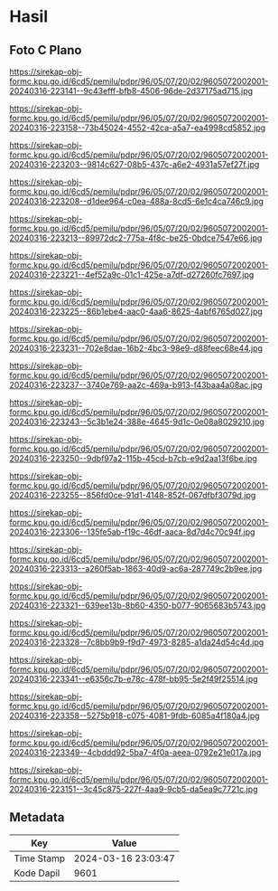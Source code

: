 # Hasil

## Foto C Plano

https://sirekap-obj-formc.kpu.go.id/6cd5/pemilu/pdpr/96/05/07/20/02/9605072002001-20240316-223141--9c43efff-bfb8-4506-96de-2d37175ad715.jpg

https://sirekap-obj-formc.kpu.go.id/6cd5/pemilu/pdpr/96/05/07/20/02/9605072002001-20240316-223158--73b45024-4552-42ca-a5a7-ea4998cd5852.jpg

https://sirekap-obj-formc.kpu.go.id/6cd5/pemilu/pdpr/96/05/07/20/02/9605072002001-20240316-223203--9814c627-08b5-437c-a6e2-4931a57ef27f.jpg

https://sirekap-obj-formc.kpu.go.id/6cd5/pemilu/pdpr/96/05/07/20/02/9605072002001-20240316-223208--d1dee964-c0ea-488a-8cd5-6e1c4ca746c9.jpg

https://sirekap-obj-formc.kpu.go.id/6cd5/pemilu/pdpr/96/05/07/20/02/9605072002001-20240316-223213--89972dc2-775a-4f8c-be25-0bdce7547e66.jpg

https://sirekap-obj-formc.kpu.go.id/6cd5/pemilu/pdpr/96/05/07/20/02/9605072002001-20240316-223221--4ef52a9c-01c1-425e-a7df-d27260fc7697.jpg

https://sirekap-obj-formc.kpu.go.id/6cd5/pemilu/pdpr/96/05/07/20/02/9605072002001-20240316-223225--86b1ebe4-aac0-4aa6-8625-4abf6765d027.jpg

https://sirekap-obj-formc.kpu.go.id/6cd5/pemilu/pdpr/96/05/07/20/02/9605072002001-20240316-223231--702e8dae-16b2-4bc3-98e9-d88feec68e44.jpg

https://sirekap-obj-formc.kpu.go.id/6cd5/pemilu/pdpr/96/05/07/20/02/9605072002001-20240316-223237--3740e769-aa2c-469a-b913-f43baa4a08ac.jpg

https://sirekap-obj-formc.kpu.go.id/6cd5/pemilu/pdpr/96/05/07/20/02/9605072002001-20240316-223243--5c3b1e24-388e-4645-9d1c-0e08a8029210.jpg

https://sirekap-obj-formc.kpu.go.id/6cd5/pemilu/pdpr/96/05/07/20/02/9605072002001-20240316-223250--9dbf97a2-115b-45cd-b7cb-e9d2aa13f6be.jpg

https://sirekap-obj-formc.kpu.go.id/6cd5/pemilu/pdpr/96/05/07/20/02/9605072002001-20240316-223255--856fd0ce-91d1-4148-852f-067dfbf3079d.jpg

https://sirekap-obj-formc.kpu.go.id/6cd5/pemilu/pdpr/96/05/07/20/02/9605072002001-20240316-223306--135fe5ab-f19c-46df-aaca-8d7d4c70c94f.jpg

https://sirekap-obj-formc.kpu.go.id/6cd5/pemilu/pdpr/96/05/07/20/02/9605072002001-20240316-223313--a260f5ab-1863-40d9-ac6a-287749c2b9ee.jpg

https://sirekap-obj-formc.kpu.go.id/6cd5/pemilu/pdpr/96/05/07/20/02/9605072002001-20240316-223321--639ee13b-8b60-4350-b077-9065683b5743.jpg

https://sirekap-obj-formc.kpu.go.id/6cd5/pemilu/pdpr/96/05/07/20/02/9605072002001-20240316-223328--7c8bb9b9-f9d7-4973-8285-a1da24d54c4d.jpg

https://sirekap-obj-formc.kpu.go.id/6cd5/pemilu/pdpr/96/05/07/20/02/9605072002001-20240316-223341--e6356c7b-e78c-478f-bb95-5e2f49f25514.jpg

https://sirekap-obj-formc.kpu.go.id/6cd5/pemilu/pdpr/96/05/07/20/02/9605072002001-20240316-223358--5275b918-c075-4081-9fdb-6085a4f180a4.jpg

https://sirekap-obj-formc.kpu.go.id/6cd5/pemilu/pdpr/96/05/07/20/02/9605072002001-20240316-223349--4cbddd92-5ba7-4f0a-aeea-0792e21e017a.jpg

https://sirekap-obj-formc.kpu.go.id/6cd5/pemilu/pdpr/96/05/07/20/02/9605072002001-20240316-223151--3c45c875-227f-4aa9-9cb5-da5ea9c7721c.jpg


## Metadata

| Key        | Value               |
| ---------- | ------------------- |
| Time Stamp | 2024-03-16 23:03:47 |
| Kode Dapil | 9601                |



